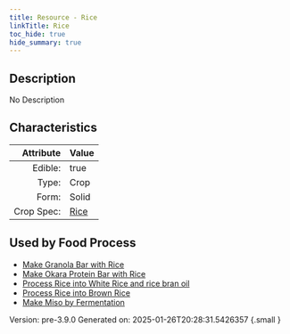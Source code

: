 ```yaml
---
title: Resource - Rice
linkTitle: Rice
toc_hide: true
hide_summary: true
---
```


## Description
No Description

## Characteristics

| Attribute      | Value |
|--------:|:------|
|Edible:|true|
|Type:|Crop|
|Form:|Solid|
|Crop Spec:|[Rice](/docs/definitions/crop/rice)|
 



    
## Used by Food Process

- [Make Granola Bar with Rice](/docs/definitions/food/make-granola-bar-with-rice)
- [Make Okara Protein Bar with Rice](/docs/definitions/food/make-okara-protein-bar-with-rice)
- [Process Rice into White Rice and rice bran oil](/docs/definitions/food/process-rice-into-white-rice-and-rice-bran-oil)
- [Process Rice into Brown Rice](/docs/definitions/food/process-rice-into-brown-rice)
- [Make Miso by Fermentation](/docs/definitions/food/make-miso-by-fermentation)


Version: pre-3.9.0 Generated on: 2025-01-26T20:28:31.5426357
{.small }
